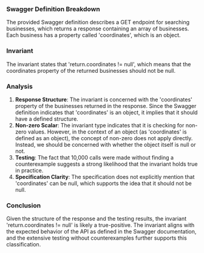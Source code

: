 ### Swagger Definition Breakdown
The provided Swagger definition describes a GET endpoint for searching businesses, which returns a response containing an array of businesses. Each business has a property called 'coordinates', which is an object. 

### Invariant
The invariant states that 'return.coordinates != null', which means that the coordinates property of the returned businesses should not be null. 

### Analysis
1. **Response Structure**: The invariant is concerned with the 'coordinates' property of the businesses returned in the response. Since the Swagger definition indicates that 'coordinates' is an object, it implies that it should have a defined structure. 
2. **Non-zero Scalar**: The invariant type indicates that it is checking for non-zero values. However, in the context of an object (as 'coordinates' is defined as an object), the concept of non-zero does not apply directly. Instead, we should be concerned with whether the object itself is null or not. 
3. **Testing**: The fact that 10,000 calls were made without finding a counterexample suggests a strong likelihood that the invariant holds true in practice. 
4. **Specification Clarity**: The specification does not explicitly mention that 'coordinates' can be null, which supports the idea that it should not be null. 

### Conclusion
Given the structure of the response and the testing results, the invariant 'return.coordinates != null' is likely a true-positive. The invariant aligns with the expected behavior of the API as defined in the Swagger documentation, and the extensive testing without counterexamples further supports this classification.
